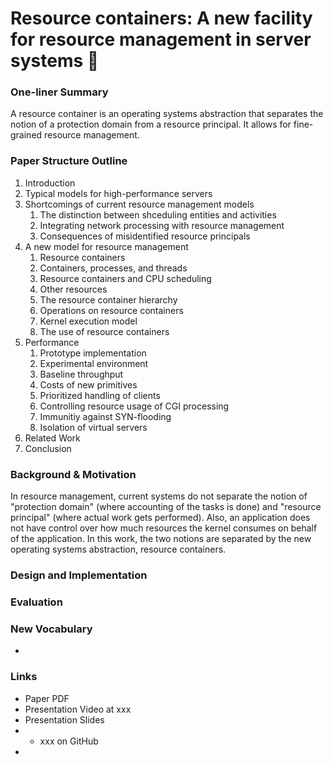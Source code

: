 # Resource containers: A new facility for resource management in server systems 

### One-liner Summary

A resource container is an operating systems abstraction that separates the notion of a protection domain from a resource principal. It allows for fine-grained resource management.

### Paper Structure Outline

1. Introduction
2. Typical models for high-performance servers
3. Shortcomings of current resource management models
   1. The distinction between shceduling entities and activities
   2. Integrating network processing with resource management
   3. Consequences of misidentified resource principals
4. A new model for resource management
   1. Resource containers
   2. Containers, processes, and threads
   3. Resource containers and CPU scheduling
   4. Other resources
   5. The resource container hierarchy
   6. Operations on resource containers
   7. Kernel execution model
   8. The use of resource containers
5. Performance
   1. Prototype implementation
   2. Experimental environment
   3. Baseline throughput
   4. Costs of new primitives
   5. Prioritized handling of clients
   6. Controlling resource usage of CGI processing
   7. Immunitiy against SYN-flooding
   8. Isolation of virtual servers
6. Related Work
7. Conclusion

### Background & Motivation

In resource management, current systems do not separate the notion of "protection domain" \(where accounting of the tasks is done\) and "resource principal" \(where actual work gets performed\). Also, an application does not have control over how much resources the kernel consumes on behalf of the application. In this work, the two notions are separated by the new operating systems abstraction, resource containers.

### Design and Implementation

### Evaluation

### New Vocabulary

* 
### Links

* Paper PDF
* Presentation Video at xxx
* Presentation Slides
* * xxx on GitHub
* 








